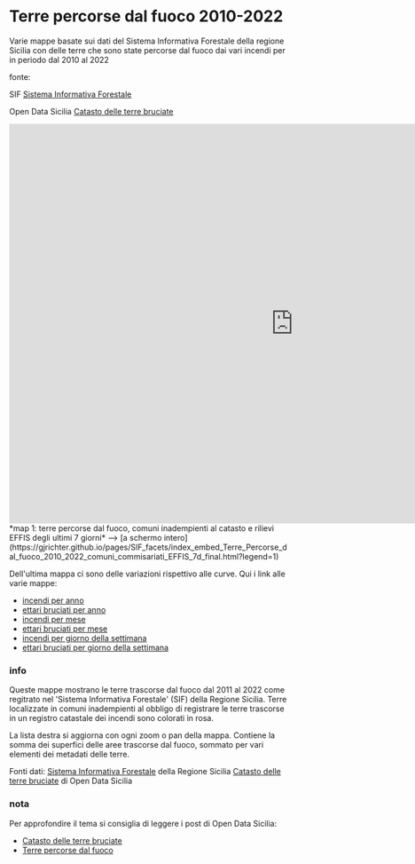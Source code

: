 # Terre percorse dal fuoco 2010-2022

Varie mappe basate sui dati del Sistema Informativa Forestale della regione Sicilia con delle terre che sono state percorse dal fuoco dai vari incendi per in periodo dal 2010 al 2022

fonte:	

SIF [Sistema Informativa Forestale](https://sif.regione.sicilia.it/ilportale/)

Open Data Sicilia [Catasto delle terre bruciate](https://opendatasicilia.it/2023/08/10/catasto-delle-terre-bruciate/)


<iframe id="map2" width="1024px" height="720" frameborder="0" scrolling="no" marginheight="0" marginwidth="0" src="https://gjrichter.github.io/pages/SIF_facets/index_embed_Terre_Percorse_dal_fuoco_2010_2022_comuni_commisariati_grid_years_EFFIS_7d.html?legend=1"></iframe>
*map 1: terre percorse dal fuoco, comuni inadempienti al catasto e rilievi EFFIS degli ultimi 7 giorni*  --> [a schermo intero](https://gjrichter.github.io/pages/SIF_facets/index_embed_Terre_Percorse_dal_fuoco_2010_2022_comuni_commisariati_EFFIS_7d_final.html?legend=1)



Dell'ultima mappa ci sono delle variazioni rispettivo alle curve. Qui i link alle varie mappe:

- [incendi per anno](https://gjrichter.github.io/pages/SIF_facets/index_embed_Terre_Percorse_dal_fuoco_2010_2022_comuni_commisariati_grid_years.html?legend=1)
- [ettari bruciati per anno](https://gjrichter.github.io/pages/SIF_facets/index_embed_Terre_Percorse_dal_fuoco_2010_2022_comuni_commisariati_grid_years_ha.html?legend=1)
- [incendi per mese](https://gjrichter.github.io/pages/SIF_facets/index_embed_Terre_Percorse_dal_fuoco_2010_2022_comuni_commisariati_grid_month.html?legend=1)
- [ettari bruciati per mese](https://gjrichter.github.io/pages/SIF_facets/index_embed_Terre_Percorse_dal_fuoco_2010_2022_comuni_commisariati_grid_month_ha.html?legend=1)
- [incendi per giorno della settimana](https://gjrichter.github.io/pages/SIF_facets/index_embed_Terre_Percorse_dal_fuoco_2010_2022_comuni_commisariati_grid_day.html?legend=1)
- [ettari bruciati per giorno della settimana](https://gjrichter.github.io/pages/SIF_facets/index_embed_Terre_Percorse_dal_fuoco_2010_2022_comuni_commisariati_grid_day_ha.html?legend=1)



### info


Queste mappe mostrano le terre trascorse dal fuoco dal 2011 al 2022 come regitrato nel 'Sistema Informativa Forestale' (SIF) della Regione Sicilia. Terre localizzate in comuni inadempienti al obbligo di registrare le terre trascorse in un registro catastale dei incendi sono colorati in rosa. 

La lista  destra si aggiorna con ogni zoom o pan della mappa. Contiene la somma dei superfici delle aree trascorse dal fuoco, sommato per vari elementi dei metadati delle terre.
	
Fonti dati:
[Sistema Informativa Forestale](https://sif.regione.sicilia.it/ilportale)  della Regione Sicilia
[Catasto delle terre bruciate](https://opendatasicilia.it/2023/08/10/catasto-delle-terre-bruciate/) di Open Data Sicilia



### nota

Per approfondire il tema si consiglia di leggere i post di Open Data Sicilia:

- [Catasto delle terre bruciate](https://opendatasicilia.it/2023/08/10/catasto-delle-terre-bruciate)  
- [Terre percorse dal fuoco](https://opendatasicilia.it/2023/08/18/sicilia-terre-percorse-dal-fuoco)

